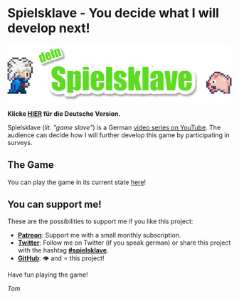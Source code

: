 # Spielsklave - You decide what I will develop next!

![Logo](img/md_logo.png)

**Klicke [HIER](README.md) für die Deutsche Version.**

Spielsklave (*lit. "game slave"*) is a German [video series on YouTube](https://www.youtube.com/playlist?list=PL1td_Fr5vMGNqmdJOfnxDPKo_nO87Rs47).
The audience can decide how I will further develop this game by participating in surveys.

## The Game

You can play the game in its current state [here](https://letsgamedev.github.io/spielsklave/)!

## You can support me!
These are the possibilities to support me if you like this project:

- **[Patreon](https://www.patreon.com/letsgamedev)**: Support me with a small monthly subscription.  
- **[Twitter](https://twitter.com/letsgamedev)**: Follow me on Twitter (if you speak german) or share this project with the hashtag **[#spielsklave](https://twitter.com/hashtag/spielsklave)**.
- **[GitHub](https://github.com/letsgamedev/spielsklave)**: :eye: and :star: this project!

Have fun playing the game!

*Tom*
